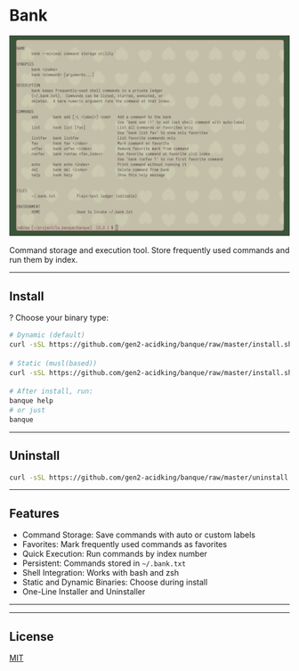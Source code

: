 # Bank

![Banque](banque.png)

Command storage and execution tool. Store frequently used commands and run them by index.

---

## Install
?
Choose your binary type:

```bash
# Dynamic (default)
curl -sSL https://github.com/gen2-acidking/banque/raw/master/install.sh | bash

# Static (musl(based))
curl -sSL https://github.com/gen2-acidking/banque/raw/master/install.sh | bash -s -- --static

# After install, run:
banque help
# or just
banque
```

---

## Uninstall

```bash
curl -sSL https://github.com/gen2-acidking/banque/raw/master/uninstall.sh | bash
```

---

## Features

- Command Storage: Save commands with auto or custom labels  
- Favorites: Mark frequently used commands as favorites  
- Quick Execution: Run commands by index number  
- Persistent: Commands stored in `~/.bank.txt`  
- Shell Integration: Works with bash and zsh  
- Static and Dynamic Binaries: Choose during install  
- One-Line Installer and Uninstaller  

---


---

## License

[MIT](LICENSE)
